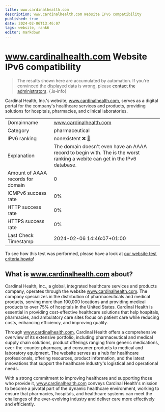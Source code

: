 ```yaml
---
title: www.cardinalhealth.com
description: www.cardinalhealth.com Website IPv6 compatibility
published: true
date: 2024-02-06T13:46:07
tags: website, rank6
editor: markdown
---
```


# www.cardinalhealth.com Website IPv6 compatibility

> The results shown here are accumulated by automation. If you're convinced the displayed data is wrong, please [contact the administrators](/howto/chat). 
{.is-info}

Cardinal Health, Inc.'s website, www.cardinalhealth.com, serves as a digital portal for the company's healthcare services and products, providing solutions for hospitals, pharmacies, and clinical laboratories.


|   |   |
| - | - |
| Domainname | www.cardinalhealth.com
| Category | pharmaceutical |
| IPv6 ranking | nonexistent :x: [🔗](/howto/ranking) |
| Explanation | The domain doesn't even have an AAAA record to begin with. The is the worst ranking a webite can get in the IPv6 database. |
| Amount of AAAA records for domain | 0 |
| ICMPv6 success rate | 0%|
| HTTP success rate | 0% |
| HTTPS success rate | 0% |
| Last Check Timestamp | 2024-02-06 14:46:07+01:00 |

To see how this test was performed, please have a look at [our website test criteria howto](/howto/testcriteria/website)!


## What is www.cardinalhealth.com about?
Cardinal Health, Inc., a global, integrated healthcare services and products company, operates through the website www.cardinalhealth.com. The company specializes in the distribution of pharmaceuticals and medical products, serving more than 100,000 locations and providing medical products to over 75% of hospitals in the United States. Cardinal Health is essential in providing cost-effective healthcare solutions that help hospitals, pharmacies, and ambulatory care sites focus on patient care while reducing costs, enhancing efficiency, and improving quality.

Through www.cardinalhealth.com, Cardinal Health offers a comprehensive overview of its extensive portfolio, including pharmaceutical and medical supply chain solutions, product offerings ranging from generic medications, over-the-counter pharmacy, and consumer products to medical and laboratory equipment. The website serves as a hub for healthcare professionals, offering resources, product information, and the latest innovations that support the healthcare industry's logistical and operational needs.

With a strong commitment to improving healthcare and supporting those who provide it, www.cardinalhealth.com conveys Cardinal Health's mission to become a pivotal part of the dynamic healthcare environment, working to ensure that pharmacies, hospitals, and healthcare systems can meet the challenges of the ever-evolving industry and deliver care more effectively and efficiently.


